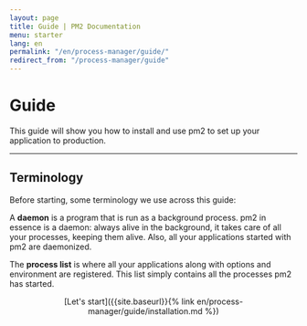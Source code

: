 ```yaml
---
layout: page
title: Guide | PM2 Documentation
menu: starter
lang: en
permalink: "/en/process-manager/guide/"
redirect_from: "/process-manager/guide"
---
```


# Guide

This guide will show you how to install and use pm2 to set up your application to production.

---

## Terminology

Before starting, some terminology we use across this guide:

A **daemon** is a program that is run as a background process. pm2 in essence is a daemon: always alive in the background, it takes care of all your processes, keeping them alive. Also, all your applications started with pm2 are daemonized.

The **process list** is where all your applications along with options and environment are registered. This list simply contains all the processes pm2 has started.

<div>
  <p align="center">[Let's start]({{site.baseurl}}{% link en/process-manager/guide/installation.md %})</p>
</div>
